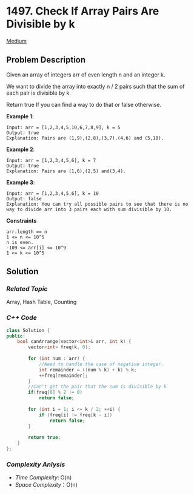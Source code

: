 # 1497. Check If Array Pairs Are Divisible by k
[Medium](https://leetcode.com/problems/check-if-array-pairs-are-divisible-by-k/description/)

## Problem Description

Given an array of integers arr of even length n and an integer k.

We want to divide the array into exactly n / 2 pairs such that the sum of each pair is divisible by k.

Return true If you can find a way to do that or false otherwise.


**Example 1**:
```
Input: arr = [1,2,3,4,5,10,6,7,8,9], k = 5
Output: true
Explanation: Pairs are (1,9),(2,8),(3,7),(4,6) and (5,10).
```
**Example 2**:
```
Input: arr = [1,2,3,4,5,6], k = 7
Output: true
Explanation: Pairs are (1,6),(2,5) and(3,4).
```
**Example 3**:
```
Input: arr = [1,2,3,4,5,6], k = 10
Output: false
Explanation: You can try all possible pairs to see that there is no way to divide arr into 3 pairs each with sum divisible by 10.
```

**Constraints**
```
arr.length == n
1 <= n <= 10^5
n is even.
-109 <= arr[i] <= 10^9
1 <= k <= 10^5
```

## Solution

### _Related Topic_
   Array, Hash Table, Counting

### _C++ Code_
```cpp
class Solution {
public:
    bool canArrange(vector<int>& arr, int k) {
        vector<int> freq(k, 0);
        
        for (int num : arr) {
            //Need to handle the case of negative integer.
            int remainder = ((num % k) + k) % k;
            ++freq[remainder];
        }
        //Can't get the pair that the sum is divisible by k
        if(freq[0] % 2 != 0)
            return false;
        
        for (int i = 1; i <= k / 2; ++i) {
            if (freq[i] != freq[k - i])
                return false; 
        }
        
        return true;
    }
};
```

### _Complexity Anlysis_
- _Time Complexity_: O(n)
- _Space Complexity_：O(n)
